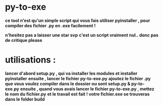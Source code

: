 # py-to-exe

**ce tool n'est qu'un simple script qui vous fais utiliser pyinstaller , pour compiler des fichier .py en .exe facilement !**

**n'hesitez pas a laisser une star svp**
**c'est un script vraiment nul.. donc pas de critique please**


# utilisations : 

**lancer d'abord setup.py , qui va installer les modules et installer pyinstaller**
**ensuite , lancer le fichier py-to-exe.py**
**ajoutez le fichier .py que vous voulez compiler dans le dossier ou sont setup.py & py-to-exe.py**
**ensuite , quand vous avais lancer le fichier py-to-exe.py , mettez le nom du fichier.py**
**et le travail est fait ! votre fichier.exe se trouveras dans le folder build**
